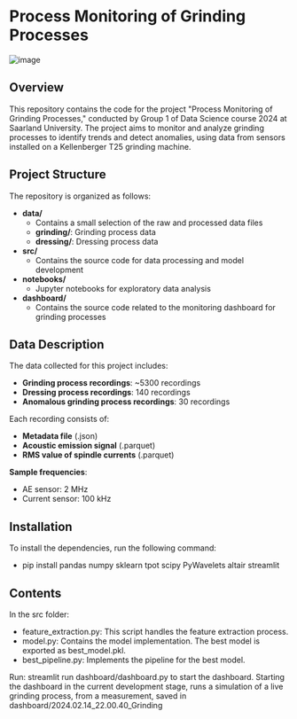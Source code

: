 # Process Monitoring of Grinding Processes

![image](https://github.com/MoritzOster/data-science-24/assets/44369843/0c3e96c2-c27e-4f16-b8bf-160cb776fbff)

## Overview

This repository contains the code for the project "Process Monitoring of Grinding Processes," conducted by Group 1 of Data Science course 2024 at Saarland University. The project aims to monitor and analyze grinding processes to identify trends and detect anomalies, using data from sensors installed on a Kellenberger T25 grinding machine.

## Project Structure

The repository is organized as follows:

- **data/**
  - Contains a small selection of the raw and processed data files
  - **grinding/**: Grinding process data
  - **dressing/**: Dressing process data
- **src/**
  - Contains the source code for data processing and model development
- **notebooks/**
  - Jupyter notebooks for exploratory data analysis
- **dashboard/**
  - Contains the source code related to the monitoring dashboard for grinding processes

## Data Description

The data collected for this project includes:

- **Grinding process recordings**: ~5300 recordings
- **Dressing process recordings**: 140 recordings
- **Anomalous grinding process recordings**: 30 recordings

Each recording consists of:

- **Metadata file** (.json)
- **Acoustic emission signal** (.parquet)
- **RMS value of spindle currents** (.parquet)

**Sample frequencies**:

- AE sensor: 2 MHz
- Current sensor: 100 kHz

## Installation

To install the dependencies, run the following command:

- pip install pandas numpy sklearn tpot scipy PyWavelets altair streamlit

## Contents

In the src folder:

- feature_extraction.py: This script handles the feature extraction process.
- model.py: Contains the model implementation. The best model is exported as best_model.pkl.
- best_pipeline.py: Implements the pipeline for the best model.

Run: streamlit run dashboard/dashboard.py to start the dashboard.
Starting the dashboard in the current development stage, runs a simulation of a live grinding process, from a measurement, saved in dashboard/2024.02.14_22.00.40_Grinding

